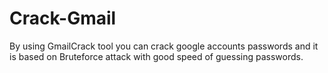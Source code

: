 # Crack-Gmail
By using GmailCrack tool you can crack google accounts passwords and it is based on Bruteforce attack with good speed of guessing passwords.
